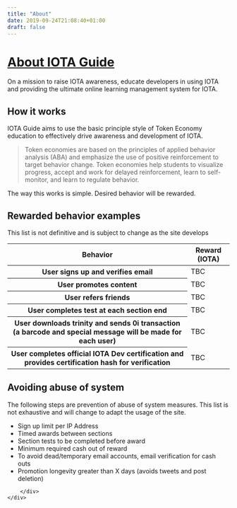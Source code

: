 ```yaml
---
title: "About"
date: 2019-09-24T21:08:40+01:00
draft: false
---
```


<div class="wrapper" id="top-wrapper">
	<div class="container pt-5 text-center">
		<div class="row pt-5">
			<div class="col">
				<h1 class="mb-3"><a href="/about">About IOTA Guide</a></h1>
				<p>On a mission to raise IOTA awareness, educate developers in using IOTA and providing the ultimate online learning management system for IOTA.</p>
			</div>
		</div>
	</div>
</div>

<div class="container mt-5">
		<main class="col">
			<div class="row">
				<h2 class="mb-4">How it works</h2>
				<p>IOTA Guide aims to use the basic principle style of Token Economy education to effectively drive awareness and development of IOTA.</p>
				<blockquote>Token economies are based on the principles of applied behavior analysis (ABA) and emphasize the use of positive reinforcement to target behavior change. Token economies help students to visualize progress, accept and work for delayed reinforcement, learn to self-monitor, and learn to regulate behavior.</blockquote>
				<p>The way this works is simple. Desired behavior will be rewarded.</p>
				<h2 class="mb-4">Rewarded behavior examples</h2>
				<p>This list is not definitive and is subject to change as the site develops</p>
				<table class="table mb-5">
				  <thead>
				    <tr>
				      <th scope="col">Behavior</th>
				      <th scope="col">Reward (IOTA)</th>
				    </tr>
				  </thead>
				  <tbody>
				    <tr>
				      <th scope="row">User signs up and verifies email</th>
				      <td>TBC</td>
				    </tr>
				    <tr>
				      <th scope="row">User promotes content</th>
				      <td>TBC</td>
				    </tr>
				    <tr>
				      <th scope="row">User refers friends</th>
				      <td>TBC</td>
				    </tr>
				    <tr>
				      <th scope="row">User completes test at each section end</th>
				      <td>TBC</td>
				    </tr>
				    <tr>
				      <th scope="row">User downloads trinity and sends 0i transaction (a barcode and special message will be made for each user)</th>
				      <td>TBC</td>
				    </tr>
				    <tr>
				      <th scope="row">User completes official IOTA Dev certification and provides certification hash for verification</th>
				      <td>TBC</td>
				    </tr>
				  </tbody>
				</table>
				<h2 class="mb-4">Avoiding abuse of system</h2>
				<p>The following steps are prevention of abuse of system measures. This list is not exhaustive and will change to adapt the usage of the site.</p>
				<ul>
					<li>Sign up limit per IP Address</li>
					<li>Timed awards between sections</li>
					<li>Section tests to be completed before award</li>
					<li>Minimum required cash out of reward</li>
					<li>To avoid dead/temporary email accounts, email verification for cash outs</li>
					<li>Promotion longevity greater than X days (avoids tweets and post deletion)</li>
				</ul>
			</div>
		</main>
</div>

<div id="section-progress-meta" style="display: none;">
	{{< section-progress reward="500" unit="iota" section="getting-started" topic="what-is-iota" >}}
</div>

<div class="wrapper bg-light">
	<div class="container mt-5">
		<div class="row p-5 text-center">
			
		</div>
	</div>
</div>

